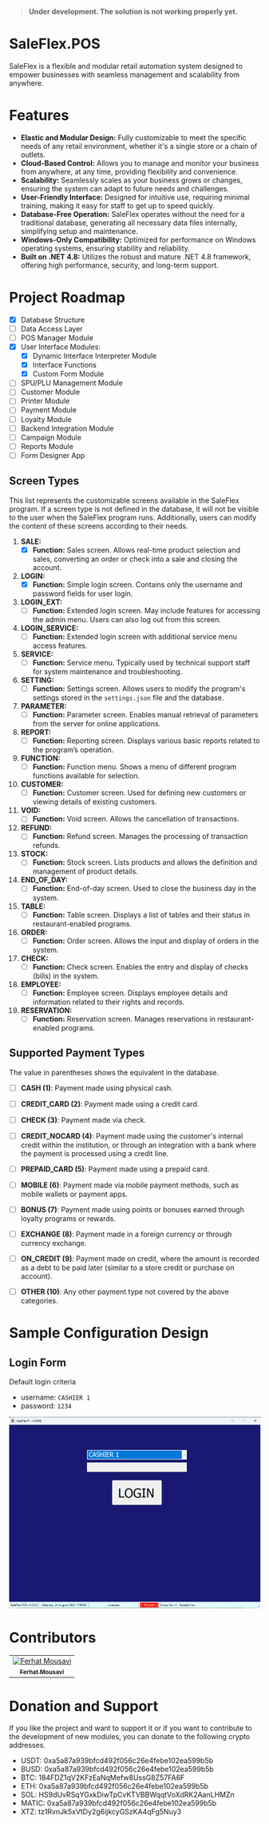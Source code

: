 > **Under development. The solution is not working properly yet.**

# SaleFlex.POS
SaleFlex is a flexible and modular retail automation system designed to empower businesses with seamless management and scalability from anywhere.

# Features
- **Elastic and Modular Design:** Fully customizable to meet the specific needs of any retail environment, whether it's a single store or a chain of outlets.
- **Cloud-Based Control:** Allows you to manage and monitor your business from anywhere, at any time, providing flexibility and convenience.
- **Scalability:** Seamlessly scales as your business grows or changes, ensuring the system can adapt to future needs and challenges.
- **User-Friendly Interface:** Designed for intuitive use, requiring minimal training, making it easy for staff to get up to speed quickly.
- **Database-Free Operation:** SaleFlex operates without the need for a traditional database, generating all necessary data files internally, simplifying setup and maintenance.
- **Windows-Only Compatibility:** Optimized for performance on Windows operating systems, ensuring stability and reliability.
- **Built on .NET 4.8:** Utilizes the robust and mature .NET 4.8 framework, offering high performance, security, and long-term support.

# Project Roadmap

- [X] Database Structure
- [ ] Data Access Layer
- [ ] POS Manager Module
- [X] User Interface Modules:
  - [X] Dynamic Interface Interpreter Module
  - [X] Interface Functions
  - [X] Custom Form Module
- [ ] SPU/PLU Management Module
- [ ] Customer Module
- [ ] Printer Module
- [ ] Payment Module
- [ ] Loyalty Module
- [ ] Backend Integration Module
- [ ] Campaign Module
- [ ] Reports Module
- [ ] Form Designer App

## Screen Types

This list represents the customizable screens available in the SaleFlex program. If a screen type is not defined in the database, it will not be visible to the user when the SaleFlex program runs. Additionally, users can modify the content of these screens according to their needs.

1. **SALE:**  
   - [X] **Function:** Sales screen. Allows real-time product selection and sales, converting an order or check into a sale and closing the account.
  
2. **LOGIN:**  
   - [X] **Function:** Simple login screen. Contains only the username and password fields for user login.
  
3. **LOGIN_EXT:**  
   - [ ] **Function:** Extended login screen. May include features for accessing the admin menu. Users can also log out from this screen.
  
4. **LOGIN_SERVICE:**  
   - [ ] **Function:** Extended login screen with additional service menu access features.
  
5. **SERVICE:**  
   - [ ] **Function:** Service menu. Typically used by technical support staff for system maintenance and troubleshooting.
  
6. **SETTING:**  
   - [ ] **Function:** Settings screen. Allows users to modify the program's settings stored in the `settings.json` file and the database.
  
7. **PARAMETER:**  
   - [ ] **Function:** Parameter screen. Enables manual retrieval of parameters from the server for online applications.
  
8. **REPORT:**  
   - [ ] **Function:** Reporting screen. Displays various basic reports related to the program’s operation.
  
9. **FUNCTION:**  
   - [ ] **Function:** Function menu. Shows a menu of different program functions available for selection.
  
10. **CUSTOMER:**  
    - [ ] **Function:** Customer screen. Used for defining new customers or viewing details of existing customers.
  
11. **VOID:**  
    - [ ] **Function:** Void screen. Allows the cancellation of transactions.
  
12. **REFUND:**  
    - [ ] **Function:** Refund screen. Manages the processing of transaction refunds.
  
13. **STOCK:**  
    - [ ] **Function:** Stock screen. Lists products and allows the definition and management of product details.
  
14. **END_OF_DAY:**  
    - [ ] **Function:** End-of-day screen. Used to close the business day in the system.
  
15. **TABLE:**  
    - [ ] **Function:** Table screen. Displays a list of tables and their status in restaurant-enabled programs.
  
16. **ORDER:**  
    - [ ] **Function:** Order screen. Allows the input and display of orders in the system.
  
17. **CHECK:**  
    - [ ] **Function:** Check screen. Enables the entry and display of checks (bills) in the system.
  
18. **EMPLOYEE:**  
    - [ ] **Function:** Employee screen. Displays employee details and information related to their rights and records.
  
19. **RESERVATION:**  
    - [ ] **Function:** Reservation screen. Manages reservations in restaurant-enabled programs.

## Supported Payment Types
The value in parentheses shows the equivalent in the database.

- [ ] **CASH (1)**: Payment made using physical cash.

- [ ] **CREDIT_CARD (2)**: Payment made using a credit card.

- [ ] **CHECK (3)**: Payment made via check.

- [ ] **CREDIT_NOCARD (4)**: Payment made using the customer's internal credit within the institution, or through an integration with a bank where the payment is processed using a credit line.

- [ ] **PREPAID_CARD (5)**: Payment made using a prepaid card.

- [ ] **MOBILE (6)**: Payment made via mobile payment methods, such as mobile wallets or payment apps.

- [ ] **BONUS (7)**: Payment made using points or bonuses earned through loyalty programs or rewards.

- [ ] **EXCHANGE (8)**: Payment made in a foreign currency or through currency exchange.

- [ ] **ON_CREDIT (9)**: Payment made on credit, where the amount is recorded as a debt to be paid later (similar to a store credit or purchase on account).

- [ ] **OTHER (10)**: Any other payment type not covered by the above categories.


# Sample Configuration Design
## Login Form

Default login criteria
- username: `CASHIER 1` 
- password: `1234`

![Login Form](https://github.com/SaleFlex/.github/blob/main/profile/saleflex.pos.login.form.sample.jpg?raw=true)

# Contributors

<table>
<tr>
    <td align="center">
        <a href="https://github.com/ferhat-mousavi">
            <img src="https://avatars.githubusercontent.com/u/5930760?v=4" width="100;" alt="Ferhat Mousavi"/>
            <br />
            <sub><b>Ferhat Mousavi</b></sub>
        </a>
    </td>
</tr>
</table>

# Donation and Support
If you like the project and want to support it or if you want to contribute to the development of new modules, you can donate to the following crypto addresses.

- USDT: 0xa5a87a939bfcd492f056c26e4febe102ea599b5b
- BUSD: 0xa5a87a939bfcd492f056c26e4febe102ea599b5b
- BTC: 184FDZ1qV2KFzEaNqMefw8UssG8Z57FA6F
- ETH: 0xa5a87a939bfcd492f056c26e4febe102ea599b5b
- SOL: HS9dUvRSqYGxkDiwTpCvKTVBBWqqtVoXdRK2AanLHMZn
- MATIC: 0xa5a87a939bfcd492f056c26e4febe102ea599b5b
- XTZ: tz1RvnJk5xVtDy2g6ijkcyGSzKA4qFg5Nuy3

